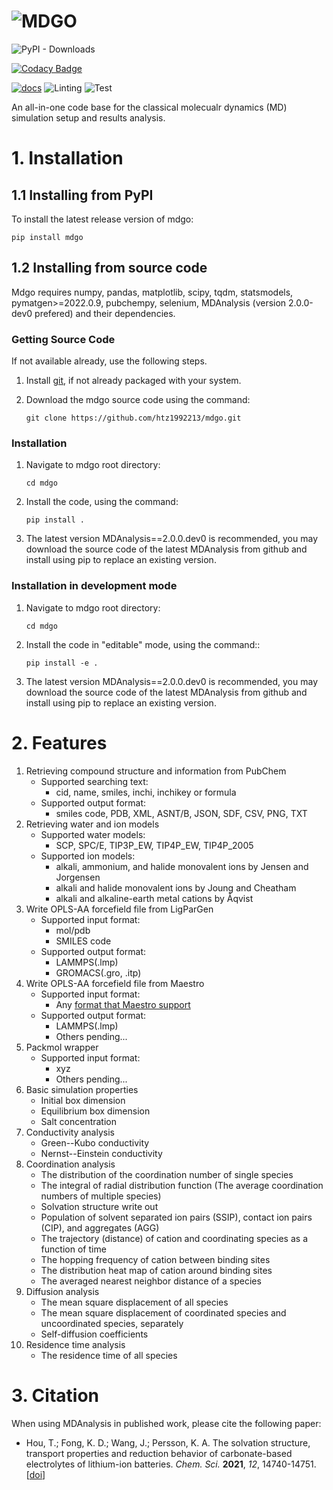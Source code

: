 # ![MDGO](https://github.com/HT-MD/mdgo/blob/main/docs/logo_mdgo.svg)

![PyPI - Downloads](https://img.shields.io/pypi/dm/mdgo?style=plastic)

[![Codacy Badge](https://api.codacy.com/project/badge/Grade/a97ce4eb53404e58b89bf41e0c3a3ee6)](https://app.codacy.com/gh/HT-MD/mdgo?utm_source=github.com&utm_medium=referral&utm_content=HT-MD/mdgo&utm_campaign=Badge_Grade_Settings)

[![docs](https://readthedocs.org/projects/mdgo/badge/?version=latest&style=plastic)](https://mdgo.readthedocs.io/) ![Linting](https://github.com/HT-MD/mdgo/actions/workflows/lint.yml/badge.svg) ![Test](https://github.com/HT-MD/mdgo/actions/workflows/test.yml/badge.svg)

An all-in-one code base for the classical molecualr dynamics (MD) simulation setup and results analysis.

# 1. Installation

## 1.1 Installing from PyPI

To install the latest release version of mdgo:

`pip install mdgo`
    
## 1.2 Installing from source code

Mdgo requires numpy, pandas, matplotlib, scipy, tqdm, statsmodels, pymatgen>=2022.0.9, pubchempy, selenium, MDAnalysis (version 2.0.0-dev0 prefered) and their dependencies.           

### Getting Source Code

If not available already, use the following steps.

1. Install [git](http://git-scm.com), if not already packaged with your system.

2. Download the mdgo source code using the command:

   `git clone https://github.com/htz1992213/mdgo.git`
    
### Installation

1. Navigate to mdgo root directory:

   `cd mdgo`

2. Install the code, using the command:

   `pip install .`

3. The latest version MDAnalysis==2.0.0.dev0 is recommended, you may download the source code of the latest MDAnalysis from github and install using pip to replace an existing version.

### Installation in development mode

1. Navigate to mdgo root directory:

   `cd mdgo`

2. Install the code in "editable" mode, using the command::

   `pip install -e .`

3. The latest version MDAnalysis==2.0.0.dev0 is recommended, you may download the source code of the latest MDAnalysis from github and install using pip to replace an existing version.

# 2. Features

1. Retrieving compound structure and information from PubChem
    -   Supported searching text:
        -   cid, name, smiles, inchi, inchikey or formula
    -   Supported output format:
        -   smiles code, PDB, XML, ASNT/B, JSON, SDF, CSV, PNG, TXT
2. Retrieving water and ion models
    -   Supported water models:
        -   SCP, SPC/E, TIP3P_EW, TIP4P_EW, TIP4P_2005
    -   Supported ion models:
        -   alkali, ammonium, and halide monovalent ions by Jensen and Jorgensen 
        -   alkali and halide monovalent ions by Joung and Cheatham
        -   alkali and alkaline-earth metal cations by Åqvist
3. Write OPLS-AA forcefield file from LigParGen
    -   Supported input format:
        -   mol/pdb
        -   SMILES code
    -   Supported output format:
        -   LAMMPS(.lmp)
        -   GROMACS(.gro, .itp)
4. Write OPLS-AA forcefield file from Maestro
    -   Supported input format:
        -   Any [format that Maestro support]
    -   Supported output format:
        -   LAMMPS(.lmp)
        -   Others pending\...
5. Packmol wrapper
    -   Supported input format:
        -   xyz
        -   Others pending\...
6. Basic simulation properties
    -   Initial box dimension
    -   Equilibrium box dimension
    -   Salt concentration
7. Conductivity analysis
    -   Green--Kubo conductivity
    -   Nernst--Einstein conductivity
8. Coordination analysis
    -   The distribution of the coordination number of single species
    -   The integral of radial distribution function (The average
        coordination numbers of multiple species)
    -   Solvation structure write out
    -   Population of solvent separated ion pairs (SSIP), contact ion
        pairs (CIP), and aggregates (AGG)
    -   The trajectory (distance) of cation and coordinating species as
        a function of time
    -   The hopping frequency of cation between binding sites
    -   The distribution heat map of cation around binding sites
    -   The averaged nearest neighbor distance of a species
9. Diffusion analysis
    -   The mean square displacement of all species
    -   The mean square displacement of coordinated species and
        uncoordinated species, separately
    -   Self-diffusion coefficients
10. Residence time analysis
    -   The residence time of all species

# 3. Citation

When using MDAnalysis in published work, please cite the following paper:

  * Hou, T.; Fong, K. D.; Wang, J.; Persson, K. A. The solvation structure, transport properties and reduction behavior of carbonate-based electrolytes of lithium-ion batteries. *Chem. Sci.* **2021**, *12*, 14740-14751. [[doi](https://doi.org/10.1039/D1SC04265C)]

  [format that Maestro support]: https://www.schrodinger.com/kb/1278
